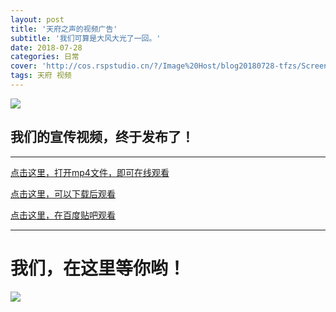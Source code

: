 ```yaml
---
layout: post
title: '天府之声的视频广告'
subtitle: '我们可算是大风大光了一回。'
date: 2018-07-28
categories: 日常
cover: 'http://cos.rspstudio.cn/?/Image%20Host/blog20180728-tfzs/Screenshot_20180728-122649.jpg'
tags: 天府 视频
---
```


![](http://cos.rspstudio.cn/?/Image%20Host/blog20180728-tfzs/Screenshot_20180728-122649.jpg)

## 我们的宣传视频，终于发布了！

---

[点击这里，打开mp4文件，即可在线观看](http://cos.rspstudio.cn/?/Image%20Host/blog20180728-tfzs/)

[点击这里，可以下载后观看](http://cos.rspstudio.cn/?/Image%20Host/blog20180728-tfzs/%E9%A1%B9%E7%9B%AE_07-28_Full%20HD.mp4.mp4)

[点击这里，在百度贴吧观看](http://tieba.baidu.com/p/5813755473)

---
# 我们，在这里等你哟！
![](http://cos.rspstudio.cn/?/Image%20Host/blog20180728-tfzs/qrcode_1532750606270.jpg)